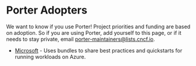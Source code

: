 # Porter Adopters

We want to know if you use Porter! Project priorities and funding are based on
adoption. So if you are using Porter, add yourself to this page, or if it needs
to stay private, email [porter-maintainers@lists.cncf.io](mailto:porter-maintainers@lists.cncf.io).

* [Microsoft](https://microsoft.com) - Uses bundles to share best practices and quickstarts for running workloads on Azure.

